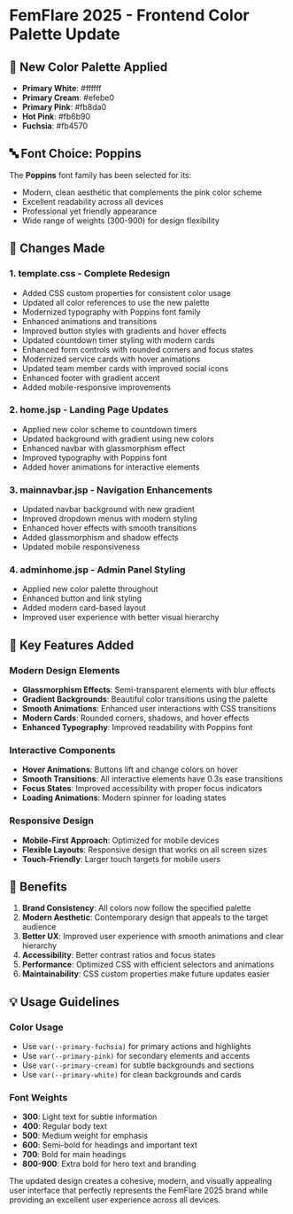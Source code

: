 # FemFlare 2025 - Frontend Color Palette Update

## 🎨 New Color Palette Applied

- **Primary White**: #ffffff
- **Primary Cream**: #efebe0
- **Primary Pink**: #fb8da0
- **Hot Pink**: #fb6b90
- **Fuchsia**: #fb4570

## 🔤 Font Choice: Poppins

The **Poppins** font family has been selected for its:
- Modern, clean aesthetic that complements the pink color scheme
- Excellent readability across all devices
- Professional yet friendly appearance
- Wide range of weights (300-900) for design flexibility

## 📝 Changes Made

### 1. **template.css** - Complete Redesign
- Added CSS custom properties for consistent color usage
- Updated all color references to use the new palette
- Modernized typography with Poppins font family
- Enhanced animations and transitions
- Improved button styles with gradients and hover effects
- Updated countdown timer styling with modern cards
- Enhanced form controls with rounded corners and focus states
- Modernized service cards with hover animations
- Updated team member cards with improved social icons
- Enhanced footer with gradient accent
- Added mobile-responsive improvements

### 2. **home.jsp** - Landing Page Updates
- Applied new color scheme to countdown timers
- Updated background with gradient using new colors
- Enhanced navbar with glassmorphism effect
- Improved typography with Poppins font
- Added hover animations for interactive elements

### 3. **mainnavbar.jsp** - Navigation Enhancements
- Updated navbar background with new gradient
- Improved dropdown menus with modern styling
- Enhanced hover effects with smooth transitions
- Added glassmorphism and shadow effects
- Updated mobile responsiveness

### 4. **adminhome.jsp** - Admin Panel Styling
- Applied new color palette throughout
- Enhanced button and link styling
- Added modern card-based layout
- Improved user experience with better visual hierarchy

## 🚀 Key Features Added

### Modern Design Elements
- **Glassmorphism Effects**: Semi-transparent elements with blur effects
- **Gradient Backgrounds**: Beautiful color transitions using the palette
- **Smooth Animations**: Enhanced user interactions with CSS transitions
- **Modern Cards**: Rounded corners, shadows, and hover effects
- **Enhanced Typography**: Improved readability with Poppins font

### Interactive Components
- **Hover Animations**: Buttons lift and change colors on hover
- **Smooth Transitions**: All interactive elements have 0.3s ease transitions
- **Focus States**: Improved accessibility with proper focus indicators
- **Loading Animations**: Modern spinner for loading states

### Responsive Design
- **Mobile-First Approach**: Optimized for mobile devices
- **Flexible Layouts**: Responsive design that works on all screen sizes
- **Touch-Friendly**: Larger touch targets for mobile users

## 🎯 Benefits

1. **Brand Consistency**: All colors now follow the specified palette
2. **Modern Aesthetic**: Contemporary design that appeals to the target audience
3. **Better UX**: Improved user experience with smooth animations and clear hierarchy
4. **Accessibility**: Better contrast ratios and focus states
5. **Performance**: Optimized CSS with efficient selectors and animations
6. **Maintainability**: CSS custom properties make future updates easier

## 💡 Usage Guidelines

### Color Usage
- Use `var(--primary-fuchsia)` for primary actions and highlights
- Use `var(--primary-pink)` for secondary elements and accents
- Use `var(--primary-cream)` for subtle backgrounds and sections
- Use `var(--primary-white)` for clean backgrounds and cards

### Font Weights
- **300**: Light text for subtle information
- **400**: Regular body text
- **500**: Medium weight for emphasis
- **600**: Semi-bold for headings and important text
- **700**: Bold for main headings
- **800-900**: Extra bold for hero text and branding

The updated design creates a cohesive, modern, and visually appealing user interface that perfectly represents the FemFlare 2025 brand while providing an excellent user experience across all devices.
